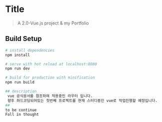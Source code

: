 # Title

> A 2.0-Vue.js project & my Portfolio

## Build Setup

``` bash
# install dependencies
npm install

# serve with hot reload at localhost:8080
npm run dev

# build for production with minification
npm run build

## description
 vue 공식문서를 참조하여 적용중인 라우터 입니다. 
 향후 하드코딩되어있는 첫번째 프로젝트를 현재 스터디중인 vue로 작업진행할 예정입니다.
##
to be continue
Fall in thought
